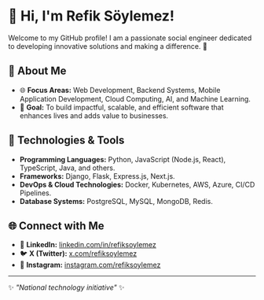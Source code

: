 # 👋 Hi, I'm Refik Söylemez!

Welcome to my GitHub profile! I am a passionate social engineer dedicated to developing innovative solutions and making a difference. 🚀

## 🌟 About Me
- 🌐 **Focus Areas:** Web Development, Backend Systems, Mobile Application Development, Cloud Computing, AI, and Machine Learning.
- 🎯 **Goal:** To build impactful, scalable, and efficient software that enhances lives and adds value to businesses.

## 🔧 Technologies & Tools
- **Programming Languages:** Python, JavaScript (Node.js, React), TypeScript, Java, and others.
- **Frameworks:** Django, Flask, Express.js, Next.js.
- **DevOps & Cloud Technologies:** Docker, Kubernetes, AWS, Azure, CI/CD Pipelines.
- **Database Systems:** PostgreSQL, MySQL, MongoDB, Redis.

## 🌐 Connect with Me
- 💼 **LinkedIn:** [linkedin.com/in/refiksoylemez](https://www.linkedin.com/in/refiksoylemez)
- 🐦 **X (Twitter):** [x.com/refiksoylemez](https://x.com/refiksoylemez)
- 📸 **Instagram:** [instagram.com/refiksoylemez](https://instagram.com/refiksoylemez)

---

✨ *"National technology initiative"* ✨
